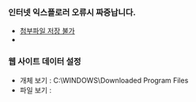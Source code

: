 ### 인터넷 익스플로러 오류시 짜증납니다.
- [첨부파일 저장 불가](https://answers.microsoft.com/ko-kr/ie/forum/all/%EC%B2%A8%EB%B6%80-%ED%8C%8C%EC%9D%BC/e0dc1b75-8ce9-4b86-b467-5513affd26ed)
- 

### 웹 사이트 데이터 설정
- 개체 보기 : C:\WINDOWS\Downloaded Program Files
- 파일 보기 : 
